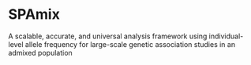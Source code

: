 # SPAmix
A scalable, accurate, and universal analysis framework using individual-level allele frequency for large-scale genetic association studies in an admixed population
